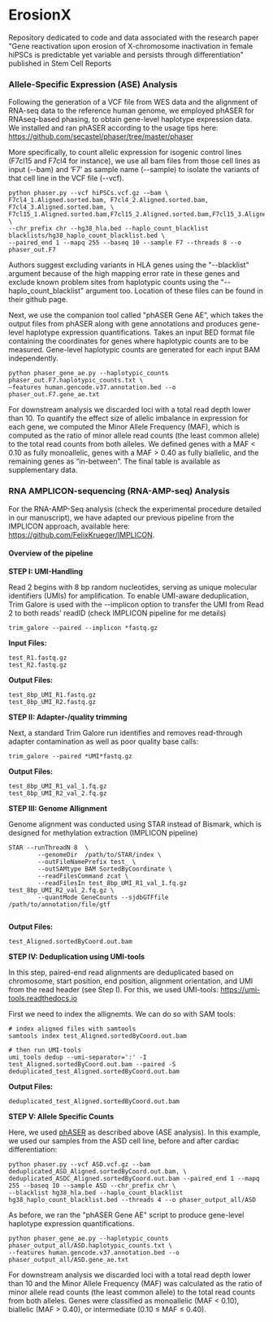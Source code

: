 # ErosionX
Repository dedicated to code and data associated with the research paper "Gene reactivation upon erosion of X-chromosome inactivation in female hiPSCs is predictable yet variable and persists through differentiation" published in Stem Cell Reports

### Allele-Specific Expression (ASE) Analysis
Following the generation of a VCF file from WES data and the alignment of RNA-seq data to the reference human genome, we employed phASER for RNAseq-based phasing, to obtain gene-level haplotype expression data. We installed and ran phASER according to the usage tips here: https://github.com/secastel/phaser/tree/master/phaser

More specifically, to count allelic expression for isogenic control lines (F7cl15 and F7cl4 for instance), we use all bam files from those cell lines as input (--bam) and ‘F7’ as sample name (--sample) to isolate the variants of that cell line in the VCF file (--vcf).

```
python phaser.py --vcf hiPSCs.vcf.gz -–bam \
F7cl4_1.Aligned.sorted.bam, F7cl4_2.Aligned.sorted.bam, F7cl4_3.Aligned.sorted.bam, \
F7cl15_1.Aligned.sorted.bam,F7cl15_2.Aligned.sorted.bam,F7cl15_3.Aligned.sorted.bam \
--chr_prefix chr --hg38_hla.bed --haplo_count_blacklist blacklists/hg38_haplo_count_blacklist.bed \ 
--paired_end 1 --mapq 255 --baseq 10 --sample F7 --threads 8 --o phaser_out.F7
```

Authors suggest excluding variants in HLA genes using the "--blacklist" argument because of the high mapping error rate in these 
genes and exclude known problem sites from haplotypic counts using the "--haplo_count_blacklist" argument too. 
Location of these files can be found in their github page.

Next, we use the companion tool called "phASER Gene AE”, which takes the output files from phASER along with gene annotations
 and produces gene-level haplotype expression quantifications. Takes an input BED format file containing the coordinates for genes 
 where haplotypic counts are to be measured. Gene-level haplotypic counts are generated for each input BAM independently.

```
python phaser_gene_ae.py --haplotypic_counts phaser_out.F7.haplotypic_counts.txt \
–features human.gencode.v37.annotation.bed --o phaser_out.F7.gene_ae.txt
```

For downstream analysis we discarded loci with a total read depth lower than 10.
To quantify the effect size of allelic imbalance in expression for each gene, we computed the Minor Allele Frequency (MAF), 
which is computed as the ratio of minor allele read counts (the least common allele) to the total read counts from both alleles.
We defined genes with a MAF < 0.10 as fully monoallelic, genes with a MAF > 0.40 as fully biallelic, 
and the remaining genes as “in-between”. The final table is available as supplementary data.

### RNA AMPLICON-sequencing (RNA-AMP-seq) Analysis
For the RNA-AMP-Seq analysis (check the experimental procedure detailed in our manuscript), we have adapted our previous pipeline
from the IMPLICON approach, available here: https://github.com/FelixKrueger/IMPLICON.

#### Overview of the pipeline

**STEP I: UMI-Handling**

Read 2 begins with 8 bp random nucleotides, serving as unique molecular identifiers (UMIs) for amplification.
To enable UMI-aware deduplication, Trim Galore is used with the --implicon option to transfer the UMI from Read 2 to both reads' 
readID (check IMPLICON pipeline for me details)

```
trim_galore --paired --implicon *fastq.gz
```

**Input Files:**
```
test_R1.fastq.gz
test_R2.fastq.gz
```

**Output Files:**
```
test_8bp_UMI_R1.fastq.gz
test_8bp_UMI_R2.fastq.gz
```

**STEP II: Adapter-/quality trimming**

Next, a standard Trim Galore run identifies and removes read-through adapter contamination as well as poor quality base calls:

```
trim_galore --paired *UMI*fastq.gz
```

**Output Files:**
```
test_8bp_UMI_R1_val_1.fq.gz
test_8bp_UMI_R2_val_2.fq.gz
```

**STEP III: Genome Allignment**

Genome alignment was conducted using STAR instead of Bismark, which is designed for methylation extraction (IMPLICON pipeline)

```
STAR --runThreadN 8  \
        --genomeDir  /path/to/STAR/index \
        --outFileNamePrefix test_ \
        --outSAMtype BAM SortedByCoordinate \
        --readFilesCommand zcat \
        --readFilesIn test_8bp_UMI_R1_val_1.fq.gz test_8bp_UMI_R2_val_2.fq.gz \
        --quantMode GeneCounts --sjdbGTFfile /path/to/annotation/file/gtf
		
```
**Output Files:**
```
test_Aligned.sortedByCoord.out.bam
```

**STEP IV: Deduplication using UMI-tools**

In this step, paired-end read alignments are deduplicated based on chromosome, start position, end position, alignment orientation,
and UMI from the read header (see Step I). For this, we used UMI-tools: https://umi-tools.readthedocs.io 

First we need to index the allignemts. We can do so with SAM tools:

```
# index aligned files with samtools
samtools index test_Aligned.sortedByCoord.out.bam

# then run UMI-tools
umi_tools dedup --umi-separator=':' -I test_Aligned.sortedByCoord.out.bam --paired -S deduplicated_test_Aligned.sortedByCoord.out.bam
```

**Output Files:**
```
deduplicated_test_Aligned.sortedByCoord.out.bam
```

**STEP V: Allele Specific Counts**

Here, we used [phASER](https://github.com/secastel/phaser/tree/master) as described above (ASE analysis).
In this example, we used our samples from the ASD cell line, before and after cardiac differentiation: 

```
python phaser.py --vcf ASD.vcf.gz --bam deduplicated_ASD_Aligned.sortedByCoord.out.bam, \
deduplicated_ASDC_Aligned.sortedByCoord.out.bam --paired_end 1 --mapq 255 --baseq 10 --sample ASD --chr_prefix chr \
--blacklist hg38_hla.bed --haplo_count_blacklist hg38_haplo_count_blacklist.bed --threads 4 --o phaser_output_all/ASD
```

As before, we ran the "phASER Gene AE" script to produce gene-level haplotype expression quantifications.

```
python phaser_gene_ae.py --haplotypic_counts phaser_output_all/ASD.haplotypic_counts.txt \
--features human.gencode.v37.annotation.bed --o phaser_output_all/ASD.gene_ae.txt
```

For downstream analysis we discarded loci with a total read depth lower than 10 and the Minor Allele Frequency (MAF) was calculated as the ratio of minor allele read counts (the least common allele) to the total read counts from both alleles. Genes were classified as monoallelic (MAF < 0.10), biallelic (MAF > 0.40), or intermediate (0.10 ≤ MAF ≤ 0.40).
